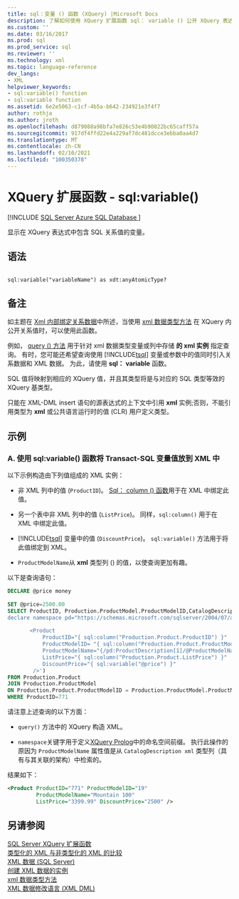 ```yaml
---
title: sql：变量 () 函数 (XQuery) |Microsoft Docs
description: 了解如何使用 XQuery 扩展函数 sql： variable () 公开 XQuery 表达式内包含 SQL 关系值的变量。
ms.custom: ''
ms.date: 03/16/2017
ms.prod: sql
ms.prod_service: sql
ms.reviewer: ''
ms.technology: xml
ms.topic: language-reference
dev_langs:
- XML
helpviewer_keywords:
- sql:variable() function
- sql:variable function
ms.assetid: 6e2e5063-c1cf-4b5a-b642-234921e3f4f7
author: rothja
ms.author: jroth
ms.openlocfilehash: d879088a98bfa7e826c53e4b90822bc65caff57a
ms.sourcegitcommit: 917df4ffd22e4a229af7dc481dcce3ebba0aa4d7
ms.translationtype: MT
ms.contentlocale: zh-CN
ms.lasthandoff: 02/10/2021
ms.locfileid: "100350378"
---
```

# <a name="xquery-extension-functions---sqlvariable"></a>XQuery 扩展函数 - sql:variable()
[!INCLUDE [SQL Server Azure SQL Database ](../includes/applies-to-version/sqlserver.md)]

  显示在 XQuery 表达式中包含 SQL 关系值的变量。  
  
## <a name="syntax"></a>语法  
  
```  
  
sql:variable("variableName") as xdt:anyAtomicType?  
```  
  
## <a name="remarks"></a>备注  
 如主题在 [Xml 内部绑定关系数据](../t-sql/xml/binding-relational-data-inside-xml-data.md)中所述，当使用 [xml 数据类型方法](../t-sql/xml/xml-data-type-methods.md) 在 XQuery 内公开关系值时，可以使用此函数。  
  
 例如， [query () 方法](../t-sql/xml/query-method-xml-data-type.md) 用于针对 xml 数据类型变量或列中存储 **的 xml 实例** 指定查询。 有时，您可能还希望查询使用 [!INCLUDE[tsql](../includes/tsql-md.md)] 变量或参数中的值同时引入关系数据和 XML 数据。 为此，请使用 **sql： variable** 函数。  
  
 SQL 值将映射到相应的 XQuery 值，并且其类型将是与对应的 SQL 类型等效的 XQuery 基类型。  
  
 只能在 XML-DML insert 语句的源表达式的上下文中引用 **xml** 实例;否则，不能引用类型为 **xml** 或公共语言运行时的值 (CLR) 用户定义类型。  
  
## <a name="examples"></a>示例  
  
### <a name="a-using-the-sqlvariable-function-to-bring-a-transact-sql-variable-value-into-xml"></a>A. 使用 sql:variable() 函数将 Transact-SQL 变量值放到 XML 中  
 以下示例构造由下列值组成的 XML 实例：  
  
-   非 XML 列中的值 (`ProductID`)。 [Sql： column () 函数](../xquery/xquery-extension-functions-sql-column.md)用于在 XML 中绑定此值。  
  
-   另一个表中非 XML 列中的值 (`ListPrice`)。 同样，`sql:column()` 用于在 XML 中绑定此值。  
  
-   [!INCLUDE[tsql](../includes/tsql-md.md)] 变量中的值 (`DiscountPrice`)。 `sql:variable()` 方法用于将此值绑定到 XML。  
  
-   `ProductModelName`从 **xml** 类型列 () 的值，以使查询更加有趣。  
  
 以下是查询语句：  
  
```sql
DECLARE @price money  
  
SET @price=2500.00  
SELECT ProductID, Production.ProductModel.ProductModelID,CatalogDescription.query('  
declare namespace pd="https://schemas.microsoft.com/sqlserver/2004/07/adventure-works/ProductModelDescription";  
  
       <Product   
           ProductID="{ sql:column("Production.Product.ProductID") }"  
           ProductModelID= "{ sql:column("Production.Product.ProductModelID") }"  
           ProductModelName="{/pd:ProductDescription[1]/@ProductModelName }"  
           ListPrice="{ sql:column("Production.Product.ListPrice") }"  
           DiscountPrice="{ sql:variable("@price") }"  
        />')   
FROM Production.Product   
JOIN Production.ProductModel  
ON Production.Product.ProductModelID = Production.ProductModel.ProductModelID  
WHERE ProductID=771  
```  
  
 请注意上述查询的以下方面：  
  
-   `query()` 方法中的 XQuery 构造 XML。  
  
-   `namespace`关键字用于定义[XQuery Prolog](../xquery/modules-and-prologs-xquery-prolog.md)中的命名空间前缀。 执行此操作的原因为 `ProductModelName` 属性值是从 `CatalogDescription xml` 类型列（具有与其关联的架构）中检索的。  
  
 结果如下：  
  
```xml
<Product ProductID="771" ProductModelID="19"   
         ProductModelName="Mountain 100"   
         ListPrice="3399.99" DiscountPrice="2500" />  
```  
  
## <a name="see-also"></a>另请参阅  
 [SQL Server XQuery 扩展函数](./xquery-extension-functions-sql-column.md)   
 [类型化的 XML 与非类型化的 XML 的比较](../relational-databases/xml/compare-typed-xml-to-untyped-xml.md)   
 [XML 数据 (SQL Server)](../relational-databases/xml/xml-data-sql-server.md)   
 [创建 XML 数据的实例](../relational-databases/xml/create-instances-of-xml-data.md)   
 [xml 数据类型方法](../t-sql/xml/xml-data-type-methods.md)   
 [XML 数据修改语言 (XML DML)](../t-sql/xml/xml-data-modification-language-xml-dml.md)  
  
